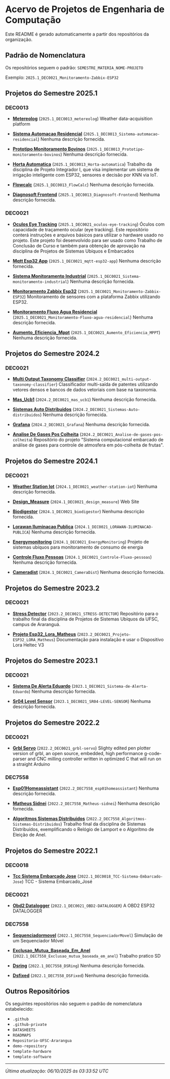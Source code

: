 # Acervo de Projetos de Engenharia de Computação

Este README é gerado automaticamente a partir dos repositórios da organização.

## Padrão de Nomenclatura

Os repositórios seguem o padrão: `SEMESTRE_MATERIA_NOME-PROJETO`

Exemplo: `2025.1_DEC0021_Monitoramento-Zabbix-ESP32`

## Projetos do Semestre 2025.1

### DEC0013

- **[Metereolog](https://github.com/repositorio-code/2025.1_DEC0013_metereolog)** (`2025.1_DEC0013_metereolog`)
  Weather data-acquisition platform

- **[Sistema Automacao Residencial](https://github.com/repositorio-code/2025.1_DEC0013_Sistema-automacao-residencial)** (`2025.1_DEC0013_Sistema-automacao-residencial`)
  Nenhuma descrição fornecida.

- **[Prototipo Monitoramento Bovinos](https://github.com/repositorio-code/2025.1_DEC0013_Prototipo-monitoramento-bovinos)** (`2025.1_DEC0013_Prototipo-monitoramento-bovinos`)
  Nenhuma descrição fornecida.

- **[Horta Automatica](https://github.com/repositorio-code/2025.1_DEC0013_Horta-automatica)** (`2025.1_DEC0013_Horta-automatica`)
  Trabalho da disciplina de Projeto Integrador I, que visa implementar um sistema de irrigação inteligente com ESP32, sensores e decisão por KNN via IoT.

- **[Flowcalc](https://github.com/repositorio-code/2025.1_DEC0013_FlowCalc)** (`2025.1_DEC0013_FlowCalc`)
  Nenhuma descrição fornecida.

- **[Diagnosoft Frontend](https://github.com/repositorio-code/2025.1_DEC0013_Diagnosoft-Frontend)** (`2025.1_DEC0013_Diagnosoft-Frontend`)
  Nenhuma descrição fornecida.


### DEC0021

- **[Oculos Eye Tracking](https://github.com/repositorio-code/2025.1_DEC0021_oculos-eye-tracking)** (`2025.1_DEC0021_oculos-eye-tracking`)
  Óculos com capacidade de traçamento ocular (eye tracking). Este repositório conterá instruções e arquivos básicos para utilizar o hardware usado no projeto. Este projeto foi desenvolvido para ser usado como Trabalho de Conclusão de Curso e também para obtenção de aprovação na disciplina de Projetos de Sistemas Ubíquos e Embarcados

- **[Mqtt Esp32 App](https://github.com/repositorio-code/2025.1_DEC0021_mqtt-esp32-app)** (`2025.1_DEC0021_mqtt-esp32-app`)
  Nenhuma descrição fornecida.

- **[Sistema Monitoramento Industrial](https://github.com/repositorio-code/2025.1_DEC0021_Sistema-monitoramento-industrial)** (`2025.1_DEC0021_Sistema-monitoramento-industrial`)
  Nenhuma descrição fornecida.

- **[Monitoramento Zabbix Esp32](https://github.com/repositorio-code/2025.1_DEC0021_Monitoramento-Zabbix-ESP32)** (`2025.1_DEC0021_Monitoramento-Zabbix-ESP32`)
  Monitoramento de sensores com a plataforma Zabbix utilizando ESP32.

- **[Monitoramento Fluxo Agua Residencial](https://github.com/repositorio-code/2025.1_DEC0021_Monitoramento-Fluxo-agua-residencial)** (`2025.1_DEC0021_Monitoramento-Fluxo-agua-residencial`)
  Nenhuma descrição fornecida.

- **[Aumento_Eficiencia_Mppt](https://github.com/repositorio-code/2025.1_DEC0021_Aumento_Eficiencia_MPPT)** (`2025.1_DEC0021_Aumento_Eficiencia_MPPT`)
  Nenhuma descrição fornecida.


## Projetos do Semestre 2024.2

### DEC0021

- **[Multi Output Taxonomy Classifier](https://github.com/repositorio-code/2024.2_DEC0021_multi-output-taxonomy-classifier)** (`2024.2_DEC0021_multi-output-taxonomy-classifier`)
  Classificador multi-saída de patentes utilizando vetores densos e bancos de dados vetoriais com base na taxonomia.

- **[Mas_Ucb1](https://github.com/repositorio-code/2024.2_DEC0021_mas_ucb1)** (`2024.2_DEC0021_mas_ucb1`)
  Nenhuma descrição fornecida.

- **[Sistemas Auto Distribuidos](https://github.com/repositorio-code/2024.2_DEC0021_Sistemas-Auto-distribuidos)** (`2024.2_DEC0021_Sistemas-Auto-distribuidos`)
  Nenhuma descrição fornecida.

- **[Grafana](https://github.com/repositorio-code/2024.2_DEC0021_Grafana)** (`2024.2_DEC0021_Grafana`)
  Nenhuma descrição fornecida.

- **[Analise De Gases Pos Colheita](https://github.com/repositorio-code/2024.2_DEC0021_Analise-de-gases-pos-colheita)** (`2024.2_DEC0021_Analise-de-gases-pos-colheita`)
  Repositório do projeto "Sistema computacional embarcado de análise de gases para controle de atmosfera em pós-colheita de frutas".


## Projetos do Semestre 2024.1

### DEC0021

- **[Weather Station Iot](https://github.com/repositorio-code/2024.1_DEC0021_weather-station-iot)** (`2024.1_DEC0021_weather-station-iot`)
  Nenhuma descrição fornecida.

- **[Design_Measure](https://github.com/repositorio-code/2024.1_DEC0021_design_measure)** (`2024.1_DEC0021_design_measure`)
  Web Site 

- **[Biodigestor](https://github.com/repositorio-code/2024.1_DEC0021_biodigestor)** (`2024.1_DEC0021_biodigestor`)
  Nenhuma descrição fornecida.

- **[Lorawan Iluminacao Publica](https://github.com/repositorio-code/2024.1_DEC0021_LORAWAN-ILUMINACAO-PUBLICA)** (`2024.1_DEC0021_LORAWAN-ILUMINACAO-PUBLICA`)
  Nenhuma descrição fornecida.

- **[Energymonitoring](https://github.com/repositorio-code/2024.1_DEC0021_EnergyMonitoring)** (`2024.1_DEC0021_EnergyMonitoring`)
  Projeto de sistemas ubíquos para monitoramento de consumo de energia 

- **[Controle Fluxo Pessoas](https://github.com/repositorio-code/2024.1_DEC0021_Controle-Fluxo-pessoas)** (`2024.1_DEC0021_Controle-Fluxo-pessoas`)
  Nenhuma descrição fornecida.

- **[Cameradist](https://github.com/repositorio-code/2024.1_DEC0021_CameraDist)** (`2024.1_DEC0021_CameraDist`)
  Nenhuma descrição fornecida.


## Projetos do Semestre 2023.2

### DEC0021

- **[Stress Detector](https://github.com/repositorio-code/2023.2_DEC0021_STRESS-DETECTOR)** (`2023.2_DEC0021_STRESS-DETECTOR`)
  Repositório para o trabalho final da disciplina de Projetos de Sistemas Ubíquos da UFSC, campus de Araranguá.

- **[Projeto Esp32_Lora_Matheus](https://github.com/repositorio-code/2023.2_DEC0021_Projeto-ESP32_LORA_Matheus)** (`2023.2_DEC0021_Projeto-ESP32_LORA_Matheus`)
  Documentação para instalação e usar o Dispositivo Lora Heltec V3


## Projetos do Semestre 2023.1

### DEC0021

- **[Sistema De Alerta Eduardo](https://github.com/repositorio-code/2023.1_DEC0021_Sistema-de-Alerta-Eduardo)** (`2023.1_DEC0021_Sistema-de-Alerta-Eduardo`)
  Nenhuma descrição fornecida.

- **[Sr04 Level Sensor](https://github.com/repositorio-code/2023.1_DEC0021_SR04-LEVEL-SENSOR)** (`2023.1_DEC0021_SR04-LEVEL-SENSOR`)
  Nenhuma descrição fornecida.


## Projetos do Semestre 2022.2

### DEC0021

- **[Grbl Servo](https://github.com/repositorio-code/2022.2_DEC0021_grbl-servo)** (`2022.2_DEC0021_grbl-servo`)
  Slighty edited pen plotter version of grbl, an open source, embedded, high performance g-code-parser and CNC milling controller written in optimized C that will run on a straight Arduino


### DEC7558

- **[Esp01Homeassistant](https://github.com/repositorio-code/2022.2_DEC7558_esp01homeassistant)** (`2022.2_DEC7558_esp01homeassistant`)
  Nenhuma descrição fornecida.

- **[Matheus Sidnei](https://github.com/repositorio-code/2022.2_DEC7558_Matheus-sidnei)** (`2022.2_DEC7558_Matheus-sidnei`)
  Nenhuma descrição fornecida.

- **[Algoritmos Sistemas Distribuidos](https://github.com/repositorio-code/2022.2_DEC7558_Algoritmos-Sistemas-Distribuidos)** (`2022.2_DEC7558_Algoritmos-Sistemas-Distribuidos`)
  Trabalho final da disciplina de Sistemas Distribuídos, exemplificando o Relógio de Lamport e o Algorítmo de Eleição de Anel.


## Projetos do Semestre 2022.1

### DEC0018

- **[Tcc Sistema Embarcado Jose](https://github.com/repositorio-code/2022.1_DEC0018_TCC-Sistema-Embarcado-Jose)** (`2022.1_DEC0018_TCC-Sistema-Embarcado-Jose`)
  TCC - Sistema Embarcado_José


### DEC0021

- **[Obd2 Datalogger](https://github.com/repositorio-code/2022.1_DEC0021_OBD2-DATALOGGER)** (`2022.1_DEC0021_OBD2-DATALOGGER`)
  A OBD2 ESP32 DATALOGGER


### DEC7558

- **[Sequenciadormovel](https://github.com/repositorio-code/2022.1_DEC7558_SequenciadorMovel)** (`2022.1_DEC7558_SequenciadorMovel`)
  Simulação de um Sequenciador Móvel

- **[Exclusao_Mutua_Baseada_Em_Anel](https://github.com/repositorio-code/2022.1_DEC7558_Exclusao_mutua_baseada_em_anel)** (`2022.1_DEC7558_Exclusao_mutua_baseada_em_anel`)
  Trabalho pratico SD

- **[Dsring](https://github.com/repositorio-code/2022.1_DEC7558_DSRing)** (`2022.1_DEC7558_DSRing`)
  Nenhuma descrição fornecida.

- **[Dsfixed](https://github.com/repositorio-code/2022.1_DEC7558_DSFixed)** (`2022.1_DEC7558_DSFixed`)
  Nenhuma descrição fornecida.


## Outros Repositórios

Os seguintes repositórios não seguem o padrão de nomenclatura estabelecido:

- `.github`
- `.github-private`
- `DATASHEETS`
- `ROADMAPS`
- `Repositorio-UFSC-Ararangua`
- `demo-repository`
- `template-hardware`
- `template-software`


---

*Última atualização: 06/10/2025 às 03:33:52 UTC*
